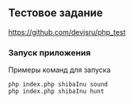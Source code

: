 ## Тестовое задание 
https://github.com/devjsru/php_test

### Запуск приложения

Примеры команд для запуска

```
php index.php shibaInu sound
php index.php shibaInu hunt
```